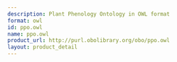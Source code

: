 ```yaml
---
description: Plant Phenology Ontology in OWL format
format: owl
id: ppo.owl
name: ppo.owl
product_url: http://purl.obolibrary.org/obo/ppo.owl
layout: product_detail
---
```

